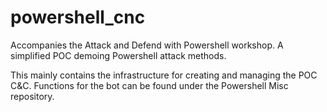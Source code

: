 # powershell\_cnc
Accompanies the Attack and Defend with Powershell workshop.  A simplified POC demoing Powershell attack methods.

This mainly contains the infrastructure for creating and managing the POC C&C.  Functions for the bot can be found under the Powershell Misc repository.

